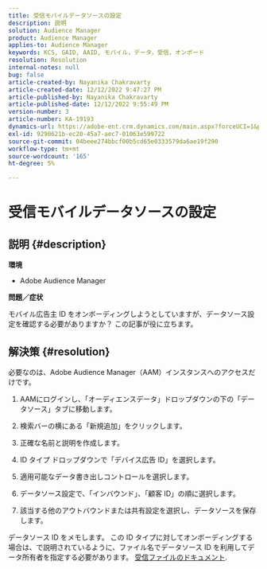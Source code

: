 ```yaml
---
title: 受信モバイルデータソースの設定
description: 説明
solution: Audience Manager
product: Audience Manager
applies-to: Audience Manager
keywords: KCS, GAID, AAID, モバイル，データ，受信，オンボード
resolution: Resolution
internal-notes: null
bug: false
article-created-by: Nayanika Chakravarty
article-created-date: 12/12/2022 9:47:27 PM
article-published-by: Nayanika Chakravarty
article-published-date: 12/12/2022 9:55:49 PM
version-number: 3
article-number: KA-19193
dynamics-url: https://adobe-ent.crm.dynamics.com/main.aspx?forceUCI=1&pagetype=entityrecord&etn=knowledgearticle&id=fdc3858b-667a-ed11-81ac-6045bd006b25
exl-id: 9290621b-ec20-45a7-aec7-01063e599722
source-git-commit: 04beee274bbcf00b5cd65e0333579da6ae19f290
workflow-type: tm+mt
source-wordcount: '165'
ht-degree: 5%

---
```


# 受信モバイルデータソースの設定

## 説明 {#description}


<b>環境</b>

- Adobe Audience Manager

<b>問題／症状</b>

モバイル広告主 ID をオンボーディングしようとしていますが、データソース設定を確認する必要がありますか？ この記事が役に立ちます。


## 解決策 {#resolution}


必要なのは、Adobe Audience Manager（AAM）インスタンスへのアクセスだけです。

1) AAMにログインし、「オーディエンスデータ」ドロップダウンの下の「データソース」タブに移動します。

2) 検索バーの横にある「新規追加」をクリックします。

3) 正確な名前と説明を作成します。

4) ID タイプ ドロップダウンで「デバイス広告 ID」を選択します。

5) 適用可能なデータ書き出しコントロールを選択します。

6) データソース設定で、「インバウンド」、「顧客 ID」の順に選択します。

7) 該当する他のアウトバウンドまたは共有設定を選択し、データソースを保存します。

データソース ID をメモします。 この ID タイプに対してオンボーディングする場合は、で説明されているように、ファイル名でデータソース ID を利用してデータ所有者を指定する必要があります。 [受信ファイルのドキュメント](https://experienceleague.adobe.com/docs/audience-manager/user-guide/implementation-integration-guides/sending-audience-data/batch-data-transfer-process/inbound-s3-filenames.html?lang=en).

